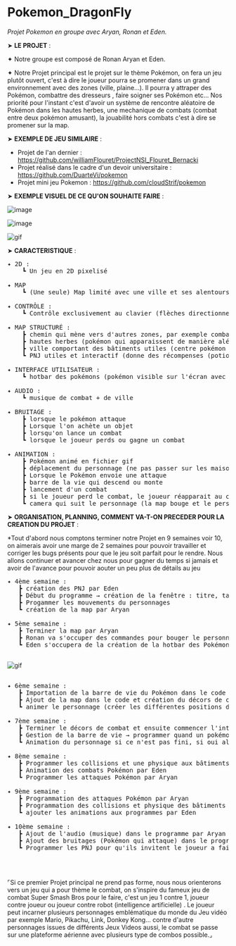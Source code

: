 # **Pokemon_DragonFly**

*Projet Pokemon en groupe avec Aryan, Ronan et Eden.*

➤ **LE PROJET** :

✦ Notre groupe est composé de Ronan Aryan et Eden.

✦ Notre Projet principal est le projet sur le thème Pokémon, on fera un jeu plutôt ouvert, c'est à dire le joueur pourra se promener dans un grand environnement avec   des zones (ville, plaine...). Il pourra y attraper des Pokémon, combattre des dresseurs , faire soigner ses Pokémon etc... Nos priorité pour l'instant c'est d'avoir   un système de rencontre aléatoire de Pokémon dans les hautes herbes, une mechanique de combats (combat entre deux pokémon amusant), la jouabilité hors combats         c'est à dire se promener sur la map.

➤ **EXEMPLE DE JEU SIMILAIRE** :


- Projet de l'an dernier : https://github.com/williamFlouret/ProjectNSI_Flouret_Bernacki
- Projet réalisé dans le cadre d'un devoir universitaire : https://github.com/DuarteVi/pokemon
- Projet mini jeu Pokemon : https://github.com/cloudStrif/pokemon

➤ **EXEMPLE VISUEL DE CE QU'ON SOUHAITE FAIRE** :

![image](https://user-images.githubusercontent.com/95481171/145786051-32a6f91d-5258-4a9d-912d-7aad599d7e72.png)  

![image](https://user-images.githubusercontent.com/95481171/145786189-3ab1e07e-30dd-4a49-9818-7fa5891420f2.png)

![gif](https://64.media.tumblr.com/61606b0eb6a0e85f5808ead926536e2f/tumblr_nipbgzqf8o1t0pgjqo1_640.gifv)


➤ **CARACTERISTIQUE** :


<pre>
✦ 2D :
    ┗ Un jeu en 2D pixelisé

✦ MAP 
    ┗ (Une seule) Map limité avec une ville et ses alentours, assez grande pour s'y aventurer
    
✦ CONTRÔLE : 
    ┗ Contrôle exclusivement au clavier (flèches directionnelles + entré / espace / souris)
    
✦ MAP STRUCTURÉ :
    ┣ chemin qui mène vers d'autres zones, par exemple combat, découverte ou bien la ville avec tous ses batiments
    ┣ hautes herbes (pokémon qui apparaissent de manière aléatoire)
    ┣ ville comportant des bâtiments utiles (centre pokémon servant a soigner ses pokémon), accessible + exécutable et aussi un magasin pour acheter ses potions
    ┗ PNJ utiles et interactif (donne des récompenses (potions, pokéballs) + possibilité de les combattre )
    
✦ INTERFACE UTILISATEUR :
    ┗ hotbar des pokémons (pokémon visible sur l'écran avec leur barres de vies)

✦ AUDIO :
    ┗ musique de combat + de ville 

✦ BRUITAGE :
    ┣ lorsque le pokémon attaque
    ┣ Lorsque l'on achète un objet
    ┣ lorsqu'on lance un combat
    ┗ lorsque le joueur perds ou gagne un combat

✦ ANIMATION :
    ┣ Pokémon animé en fichier gif
    ┣ déplacement du personnage (ne pas passer sur les maisons, arbres etc..)
    ┣ Lorsque le Pokémon envoie une attaque
    ┣ barre de la vie qui descend ou monte
    ┣ lancement d'un combat
    ┣ si le joueur perd le combat, le joueur réapparait au centre pokemon
    ┗ camera qui suit le personnage (la map bouge et le personnage reste au centre)
</pre>


➤ **ORGANISATION, PLANNING, COMMENT VA-T-ON PRECEDER POUR LA CREATION DU PROJET** :
<br/>

*Tout d'abord nous comptons terminer notre Projet en 9 semaines voir 10, on aimerais avoir une marge de 2 semaines pour pouvoir travailler et corriger les bugs présents pour que le jeu soit parfait pour le rendre. Nous allons continuer et avancer chez nous pour gagner du temps si jamais et avoir de l'avance pour pouvoir aouter un peu plus de détails au jeu
<pre>
✦ 4ème semaine :
   ┣ création des PNJ par Eden 
   ┣ Début du programme → création de la fenêtre : titre, taille, miniature par Ronan
   ┣ Progammer les mouvements du personnages
   ┗ création de la map par Aryan
   
✦ 5ème semaine : 
   ┣ Terminer la map par Aryan 
   ┣ Ronan va s'occuper des commandes pour bouger le personnage
   ┗ Eden s'occupera de la création de la hotbar des Pokémon (points de vies) qui baisserai à chaque attaques reçus par l'ennemi (voir exemple ci-dessous)
   </pre>

   ![gif](https://i.imgur.com/WGfwL.gif)
   
<pre>

✦ 6ème semaine : 
   ┣ Importation de la barre de vie du Pokémon dans le code par Ronan 
   ┣ Ajout de la map dans le code et création du décors de combat (endroit où les Pokémons s'affronteront) par Aryan
   ┗ animer le personnage (créer les différentes positions de mouvements par Eden)

✦ 7ème semaine :
   ┣ Terminer le décors de combat et ensuite commencer l'intérieur des bâtiments par Aryan
   ┣ Gestion de la barre de vie → programmer quand un pokémon se prend une attaque donc perds des PV par Ronan
   ┗ Animation du personnage si ce n'est pas fini, si oui alors animation des attaques des Pokemons par Eden

✦ 8ème semaine :
   ┣ Programmer les collisions et une physique aux bâtiments (ne pas marcher par dessus une maison) par Ronan
   ┣ Animation des combats Pokémon par Eden
   ┗ Programmer les attaques Pokémon par Aryan

✦ 9ème semaine :
   ┣ Programmation des attaques Pokémon par Aryan
   ┣ Programmation des collisions et physique des bâtiments par Ronan
   ┗ ajouter les animations aux programmes par Eden

✦ 10ème semaine :
   ┣ Ajout de l'audio (musique) dans le programme par Aryan
   ┣ Ajout des bruitages (Pokémon qui attaque) dans le programmes par Eden
   ┗ Programmer les PNJ pour qu'ils invitent le joueur a faire un duel si le joueur passe devant ce PNJ par Ronan 



</pre>












⌜Si ce premier Projet principal ne prend pas forme, nous nous orienterons vers un jeu qui a pour thème le combat, on s'inspire du fameux jeu de combat Super Smash Bros pour le faire, c'est un jeu 1 contre 1, joueur contre joueur ou joueur contre robot (intelligence artificielle) . Le joueur peut incarner plusieurs personnages emblématique du monde du Jeu vidéo par exemple Mario, Pikachu, Link, Donkey Kong... contre d'autre personnages issues de différents Jeux Videos aussi, le combat se passe sur une plateforme aérienne avec plusieurs type de combos possible.⌟





